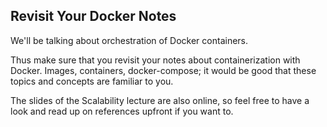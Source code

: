 ## Revisit Your Docker Notes

We'll be talking about orchestration of Docker containers. 

Thus make sure that you revisit your notes about containerization with Docker. Images, containers, docker-compose; it would be good that these topics and concepts are familiar to you. 

The slides of the Scalability lecture are also online, so feel free to have a look and read up on references upfront if you want to.
